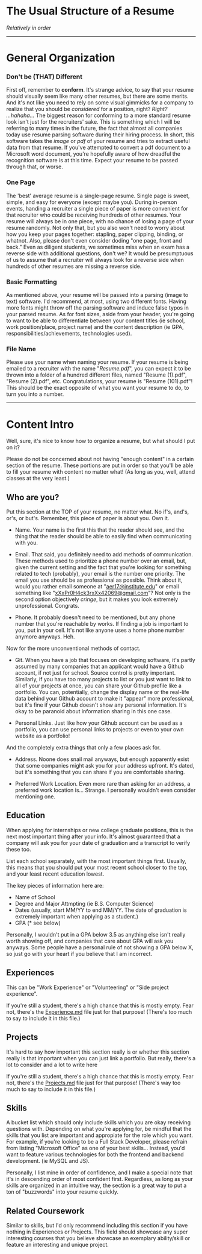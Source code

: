 # The Usual Structure of a Resume
*Relatively in order*

-----
# General Organization

### Don't be (THAT) Different
First off, remember to **conform**.
It's strange advice, to say that your resume should visually seem like many other resumes, but there are some merits.
And it's not like you need to rely on some visual gimmicks for a company to realize that you should be *considered* for a position, right? *Right? ...hahaha...*
The biggest reason for conforming to a more standard resume look isn't just for the recruiters' sake.
This is something which I will be referring to many times in the future, the fact that almost all companies today use resume parsing software during their hiring process.
In short, this software takes the *image* or *pdf* of your resume and tries to extract useful data from that resume.
If you've attempted to convert a pdf document to a Microsoft word document, you're hopefully aware of how dreadful the recognition software is at this time.
Expect your resume to be passed through that, or worse.

### One Page
The 'best' average resume is a single-page resume.
Single page is sweet, simple, and easy for everyone (except maybe you).
During in-person events, handing a recruiter a single piece of paper is more convenient for that recruiter who could be receiving hundreds of other resumes.
Your resume will always be in one piece, with no chance of losing a page of your resume randomly.
Not only that, but you also won't need to worry about how you keep your pages together: stapling, paper clipping, binding, or whatnot.
Also, please don't even consider doding "one page, front and back."
Even as diligent students, we sometimes miss when an exam has a reverse side with additional questions, don't we?
It would be presumptuous of us to assume that a recruiter will always look for a reverse side when hundreds of other resumes are missing a reverse side.

### Basic Formatting
As mentioned above, your resume will be passed into a parsing (image to text) software.
I'd recommend, at most, using two different fonts.
Having more fonts might throw off the parsing software and induce false typos in your parsed resume.
As for font sizes, aside from your header, you're going to want to be able to differentiate between your content titles (ie school, work position/place, project name) and the content description (ie GPA, responsibilities/achievements, technologies used).

### File Name
Please use your name when naming your resume.
If your resume is being emailed to a recruiter with the name "*Resume.pdf*", you can expect it to be thrown into a folder of a hundred different files, named "Resume (1).pdf", "Resume (2).pdf", etc.
Congratulations, your resume is "Resume (101).pdf"! This should be the exact opposite of what you want your resume to do, to turn you into a number.

-----

# Content Intro
Well, sure, it's nice to know how to organize a resume, but what should I put on it?

Please do not be concerned about not having "enough content" in a certain section of the resume. These portions are put in order so that you'll be able to fill your resume with content no matter what! (As long as you, well, attend classes at the very least.)

## Who are you?
Put this section at the TOP of your resume, no matter what.
No if's, and's, or's, or but's.
Remember, this piece of paper is about you. Own it.

- Name.
Your name is the first this that the reader should see, and the thing that the reader should be able to easily find when communicating with you.

- Email.
That said, you definitely need to add methods of communication.
These methods used to prioritize a phone number over an email, but, given the current setting and the fact that you're looking for something related to tech (probably), your email is the number one priority.
The email you use should be as professional as possible.
Think about it, would you rather email someone at "aer17@institute.edu" or email something like "xXxPr0H4ck3rxXx42069@gmail.com"?
Not only is the second option objectively *cringe*, but it makes you look extremely unprofessional. Congrats.

- Phone.
It probably doesn't need to be mentioned, but any phone number that you're reachable by works.
If finding a job is important to you, put in your cell. It's not like anyone uses a home phone number anymore anyways. Heh.

Now for the more unconventional methods of contact.

- Git.
When you have a job that focuses on developing software, it's partly assumed by many companies that an applicant would have a Github account, if not just for school.
Source control is pretty important.
Similarly, if you have too many projects to list or you just want to link to all of your projects at once, you can share your Github profile like a portfolio.
You can, potentially, change the display name or the real-life data behind your Github account to make it "appear" more professional, but it's fine if your Github doesn't show any personal information.
It's okay to be paranoid about information sharing in this one case.

- Personal Links.
Just like how your Github account can be used as a portfolio, you can use personal links to projects or even to your own website as a portfolio!

And the completely extra things that only a few places ask for.

- Address.
Noone does snail mail anyways, but enough apparently exist that some companies might ask you for your address upfront.
It's dated, but it's something that you can share if you are comfortable sharing.

- Preferred Work Location.
Even more rare than asking for an address, a preferred work location is...
Strange.
I personally wouldn't even consider mentioning one.

## Education
When applying for internships or new college graduate positions, this is the next most important thing after your info.
It's almost guaranteed that a company will ask you for your date of graduation and a transcript to verify these too.

List each school separately, with the most important things first.
Usually, this means that you should put your most recent school closer to the top, and your least recent education lowest.

The key pieces of information here are:
- Name of School
- Degree and Major Attmpting (ie B.S. Computer Science)
- Dates (usually, start MM/YY to end MM/YY. The date of graduation is extremely important when applying as a student.)
- GPA (* see below)

Personally, I wouldn't put in a GPA below 3.5 as anything else isn't really worth showing off, and companies that care about GPA will ask you anyways.
Some people have a personal rule of not showing a GPA below X, so just go with your heart if you believe that I am incorrect.

## Experiences
This can be "Work Experience" or "Volunteering" or "Side project experience".

If you're still a student, there's a high chance that this is mostly empty.
Fear not, there's the [Experience.md](https://github.com/itsaerie/Job-Musings/blob/main/Resume%20Building/Experience.md) file just for that purpose!
(There's too much to say to include it in this file.)

## Projects
It's hard to say how important this section really is or whether this section really is that important when you can just link a portfolio.
But really, there's a lot to consider and a lot to write here

If you're still a student, there's a high chance that this is mostly empty.
Fear not, there's the [Projects.md](https://github.com/itsaerie/Job-Musings/blob/main/Resume%20Building/Projects.md) file just for that purpose!
(There's way too much to say to include it in this file.)

## Skills
A bucket list which should only include skills which you are okay receiving questions with.
Depending on what you're applying for, be mindful that the skills that you list are important and appropiate for the role which you want.
For example, if you're looking to be a Full Stack Developer, please refrain from listing "Microsoft Office" as one of your best skills...
Instead, you'd want to feature various technologies for both the frontend and backend development. (ie MySQL and JS).

Personally, I list mine in order of confidence, and I make a special note that it's in descending order of most confident first.
Regardless, as long as your skills are organized in an intuitive way, the section is a great way to put a ton of "buzzwords" into your resume quickly.

## Related Coursework
Similar to skills, but I'd only recommend including this section if you have nothing in Experiences or Projects.
This field should showcase any super interesting courses that you believe showcase an exemplary ability/skill or feature an interesting and unique project.